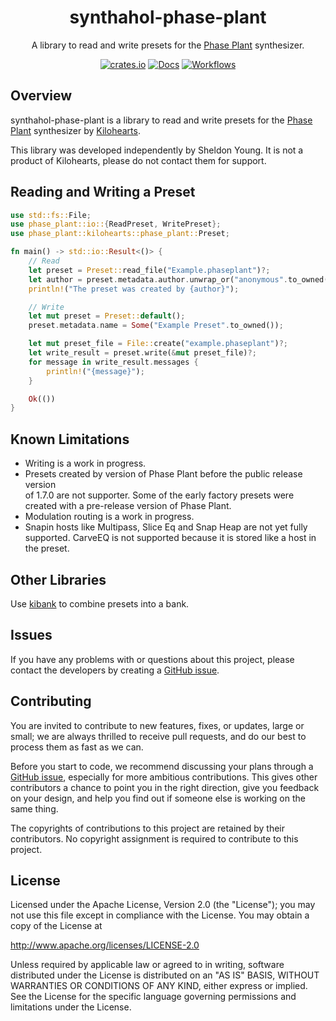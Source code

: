 <div align="center">

# synthahol-phase-plant

A library to read and write presets for the
[Phase Plant](https://kilohearts.com/products/phase_plant)
synthesizer.

[![crates.io][crates.io-badge]][crates.io]
[![Docs][docs-badge]][docs]
[![Workflows][workflows-badge]][workflows]
</div>

## Overview

synthahol-phase-plant is a library to read and write presets for the
[Phase Plant](https://kilohearts.com/products/phase_plant)
synthesizer by [Kilohearts](https://kilohearts.com).

This library was developed independently by Sheldon Young. It is not a
product of Kilohearts, please do not contact them for support.

## Reading and Writing a Preset

```rust
use std::fs::File;
use phase_plant::io::{ReadPreset, WritePreset};
use phase_plant::kilohearts::phase_plant::Preset;

fn main() -> std::io::Result<()> {
    // Read
    let preset = Preset::read_file("Example.phaseplant")?;
    let author = preset.metadata.author.unwrap_or("anonymous".to_owned());
    println!("The preset was created by {author}");

    // Write
    let mut preset = Preset::default();
    preset.metadata.name = Some("Example Preset".to_owned());

    let mut preset_file = File::create("example.phaseplant")?;
    let write_result = preset.write(&mut preset_file)?;
    for message in write_result.messages {
        println!("{message}");
    }

    Ok(())
}
```

## Known Limitations

* Writing is a work in progress.
* Presets created by version of Phase Plant before the public release version  
  of 1.7.0 are not supporter. Some of the early factory presets were created
  with a pre-release version of Phase Plant.
* Modulation routing is a work in progress.
* Snapin hosts like Multipass, Slice Eq and Snap Heap are not yet fully
  supported. CarveEQ is not supported because it is stored like a host in
  the preset.

## Other Libraries

Use [kibank](https://crates.io/crates/kibank) to combine presets into a bank.

## Issues

If you have any problems with or questions about this project, please contact
the developers by creating a
[GitHub issue](https://github.com/softdevca/synthahol-phase-plant/issues).

## Contributing

You are invited to contribute to new features, fixes, or updates, large or
small; we are always thrilled to receive pull requests, and do our best to
process them as fast as we can.

Before you start to code, we recommend discussing your plans through a
[GitHub issue](https://github.com/softdevca/synthahol-phase-plant/issues),
especially for more ambitious contributions. This gives other contributors a
chance to point you in the right direction, give you feedback on your design,
and help you find out if someone else is working on the same thing.

The copyrights of contributions to this project are retained by their
contributors. No copyright assignment is required to contribute to this
project.

## License

Licensed under the Apache License, Version 2.0 (the "License"); you may not use
this file except in compliance with the License. You may obtain a copy of the
License at

http://www.apache.org/licenses/LICENSE-2.0

Unless required by applicable law or agreed to in writing, software distributed
under the License is distributed on an "AS IS" BASIS, WITHOUT WARRANTIES OR
CONDITIONS OF ANY KIND, either express or implied. See the License for the
specific language governing permissions and limitations under the License.

[crates.io]: https://crates.io/crates/synthahol-phase-plant

[crates.io-badge]: https://img.shields.io/crates/v/synthahol-phase-plant?logo=rust&logoColor=white&style=flat-square

[docs]: https://docs.rs/synthahol-phase-plant

[docs-badge]: https://docs.rs/synthahol-phase-plant/badge.svg

[workflows]: https://github.com/softdevca/synthahol-phase-plant/actions/workflows/ci.yml

[workflows-badge]: https://github.com/softdevca/synthahol-phase-plant/actions/workflows/ci.yml/badge.svg
